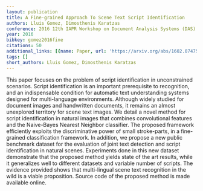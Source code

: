 ```yaml
---
layout: publication
title: A Fine-grained Approach To Scene Text Script Identification
authors: Lluis Gomez, Dimosthenis Karatzas
conference: 2016 12th IAPR Workshop on Document Analysis Systems (DAS)
year: 2016
bibkey: gomez2016fine
citations: 50
additional_links: [{name: Paper, url: 'https://arxiv.org/abs/1602.07475'}]
tags: []
short_authors: Lluis Gomez, Dimosthenis Karatzas
---
```

This paper focuses on the problem of script identification in unconstrained
scenarios. Script identification is an important prerequisite to recognition,
and an indispensable condition for automatic text understanding systems
designed for multi-language environments. Although widely studied for document
images and handwritten documents, it remains an almost unexplored territory for
scene text images.
  We detail a novel method for script identification in natural images that
combines convolutional features and the Naive-Bayes Nearest Neighbor
classifier. The proposed framework efficiently exploits the discriminative
power of small stroke-parts, in a fine-grained classification framework.
  In addition, we propose a new public benchmark dataset for the evaluation of
joint text detection and script identification in natural scenes. Experiments
done in this new dataset demonstrate that the proposed method yields state of
the art results, while it generalizes well to different datasets and variable
number of scripts. The evidence provided shows that multi-lingual scene text
recognition in the wild is a viable proposition. Source code of the proposed
method is made available online.